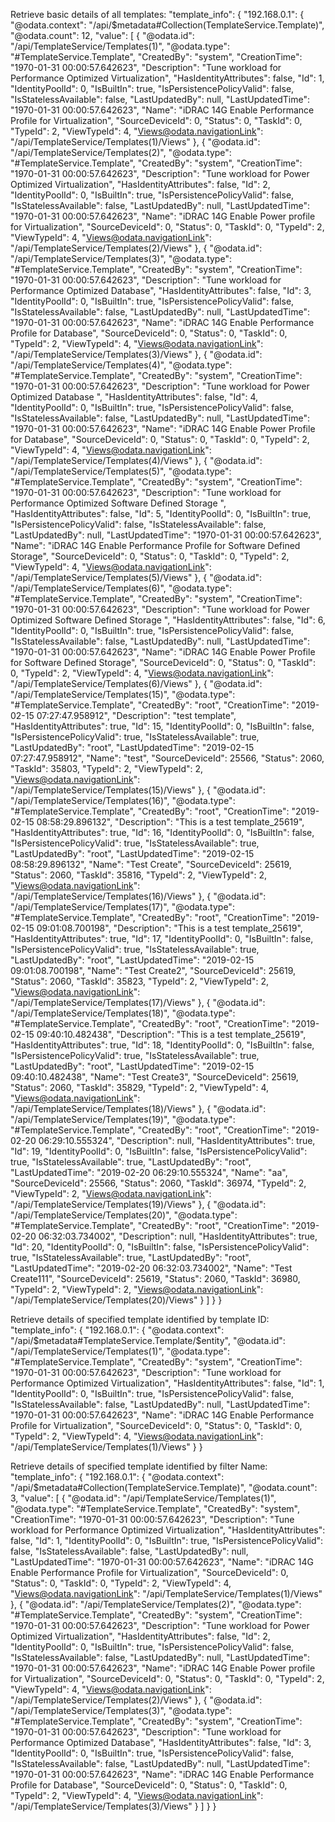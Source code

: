 ﻿Retrieve basic details of all templates:
"template_info": {
        "192.168.0.1": {
            "@odata.context": "/api/$metadata#Collection(TemplateService.Template)",
            "@odata.count": 12,
            "value": [
                {
                    "@odata.id": "/api/TemplateService/Templates(1)",
                    "@odata.type": "#TemplateService.Template",
                    "CreatedBy": "system",
                    "CreationTime": "1970-01-31 00:00:57.642623",
                    "Description": "Tune workload for Performance Optimized Virtualization",
                    "HasIdentityAttributes": false,
                    "Id": 1,
                    "IdentityPoolId": 0,
                    "IsBuiltIn": true,
                    "IsPersistencePolicyValid": false,
                    "IsStatelessAvailable": false,
                    "LastUpdatedBy": null,
                    "LastUpdatedTime": "1970-01-31 00:00:57.642623",
                    "Name": "iDRAC 14G Enable Performance Profile for Virtualization",
                    "SourceDeviceId": 0,
                    "Status": 0,
                    "TaskId": 0,
                    "TypeId": 2,
                    "ViewTypeId": 4,
                    "Views@odata.navigationLink": "/api/TemplateService/Templates(1)/Views"
                },
                {
                    "@odata.id": "/api/TemplateService/Templates(2)",
                    "@odata.type": "#TemplateService.Template",
                    "CreatedBy": "system",
                    "CreationTime": "1970-01-31 00:00:57.642623",
                    "Description": "Tune workload for Power Optimized Virtualization",
                    "HasIdentityAttributes": false,
                    "Id": 2,
                    "IdentityPoolId": 0,
                    "IsBuiltIn": true,
                    "IsPersistencePolicyValid": false,
                    "IsStatelessAvailable": false,
                    "LastUpdatedBy": null,
                    "LastUpdatedTime": "1970-01-31 00:00:57.642623",
                    "Name": "iDRAC 14G Enable Power profile for Virtualization",
                    "SourceDeviceId": 0,
                    "Status": 0,
                    "TaskId": 0,
                    "TypeId": 2,
                    "ViewTypeId": 4,
                    "Views@odata.navigationLink": "/api/TemplateService/Templates(2)/Views"
                },
                {
                    "@odata.id": "/api/TemplateService/Templates(3)",
                    "@odata.type": "#TemplateService.Template",
                    "CreatedBy": "system",
                    "CreationTime": "1970-01-31 00:00:57.642623",
                    "Description": "Tune workload for Performance Optimized Database",
                    "HasIdentityAttributes": false,
                    "Id": 3,
                    "IdentityPoolId": 0,
                    "IsBuiltIn": true,
                    "IsPersistencePolicyValid": false,
                    "IsStatelessAvailable": false,
                    "LastUpdatedBy": null,
                    "LastUpdatedTime": "1970-01-31 00:00:57.642623",
                    "Name": "iDRAC 14G Enable Performance Profile for Database",
                    "SourceDeviceId": 0,
                    "Status": 0,
                    "TaskId": 0,
                    "TypeId": 2,
                    "ViewTypeId": 4,
                    "Views@odata.navigationLink": "/api/TemplateService/Templates(3)/Views"
                },
                {
                    "@odata.id": "/api/TemplateService/Templates(4)",
                    "@odata.type": "#TemplateService.Template",
                    "CreatedBy": "system",
                    "CreationTime": "1970-01-31 00:00:57.642623",
                    "Description": "Tune workload for Power Optimized Database ",
                    "HasIdentityAttributes": false,
                    "Id": 4,
                    "IdentityPoolId": 0,
                    "IsBuiltIn": true,
                    "IsPersistencePolicyValid": false,
                    "IsStatelessAvailable": false,
                    "LastUpdatedBy": null,
                    "LastUpdatedTime": "1970-01-31 00:00:57.642623",
                    "Name": "iDRAC 14G Enable Power Profile for Database",
                    "SourceDeviceId": 0,
                    "Status": 0,
                    "TaskId": 0,
                    "TypeId": 2,
                    "ViewTypeId": 4,
                    "Views@odata.navigationLink": "/api/TemplateService/Templates(4)/Views"
                },
                {
                    "@odata.id": "/api/TemplateService/Templates(5)",
                    "@odata.type": "#TemplateService.Template",
                    "CreatedBy": "system",
                    "CreationTime": "1970-01-31 00:00:57.642623",
                    "Description": "Tune workload for Performance Optimized Software Defined Storage ",
                    "HasIdentityAttributes": false,
                    "Id": 5,
                    "IdentityPoolId": 0,
                    "IsBuiltIn": true,
                    "IsPersistencePolicyValid": false,
                    "IsStatelessAvailable": false,
                    "LastUpdatedBy": null,
                    "LastUpdatedTime": "1970-01-31 00:00:57.642623",
                    "Name": "iDRAC 14G Enable Performance Profile for Software Defined Storage",
                    "SourceDeviceId": 0,
                    "Status": 0,
                    "TaskId": 0,
                    "TypeId": 2,
                    "ViewTypeId": 4,
                    "Views@odata.navigationLink": "/api/TemplateService/Templates(5)/Views"
                },
                {
                    "@odata.id": "/api/TemplateService/Templates(6)",
                    "@odata.type": "#TemplateService.Template",
                    "CreatedBy": "system",
                    "CreationTime": "1970-01-31 00:00:57.642623",
                    "Description": "Tune workload for Power Optimized Software Defined Storage ",
                    "HasIdentityAttributes": false,
                    "Id": 6,
                    "IdentityPoolId": 0,
                    "IsBuiltIn": true,
                    "IsPersistencePolicyValid": false,
                    "IsStatelessAvailable": false,
                    "LastUpdatedBy": null,
                    "LastUpdatedTime": "1970-01-31 00:00:57.642623",
                    "Name": "iDRAC 14G Enable Power Profile for Software Defined Storage",
                    "SourceDeviceId": 0,
                    "Status": 0,
                    "TaskId": 0,
                    "TypeId": 2,
                    "ViewTypeId": 4,
                    "Views@odata.navigationLink": "/api/TemplateService/Templates(6)/Views"
                },
                {
                    "@odata.id": "/api/TemplateService/Templates(15)",
                    "@odata.type": "#TemplateService.Template",
                    "CreatedBy": "root",
                    "CreationTime": "2019-02-15 07:27:47.958912",
                    "Description": "test template",
                    "HasIdentityAttributes": true,
                    "Id": 15,
                    "IdentityPoolId": 0,
                    "IsBuiltIn": false,
                    "IsPersistencePolicyValid": true,
                    "IsStatelessAvailable": true,
                    "LastUpdatedBy": "root",
                    "LastUpdatedTime": "2019-02-15 07:27:47.958912",
                    "Name": "test",
                    "SourceDeviceId": 25566,
                    "Status": 2060,
                    "TaskId": 35803,
                    "TypeId": 2,
                    "ViewTypeId": 2,
                    "Views@odata.navigationLink": "/api/TemplateService/Templates(15)/Views"
                },
                {
                    "@odata.id": "/api/TemplateService/Templates(16)",
                    "@odata.type": "#TemplateService.Template",
                    "CreatedBy": "root",
                    "CreationTime": "2019-02-15 08:58:29.896132",
                    "Description": "This is a test template_25619",
                    "HasIdentityAttributes": true,
                    "Id": 16,
                    "IdentityPoolId": 0,
                    "IsBuiltIn": false,
                    "IsPersistencePolicyValid": true,
                    "IsStatelessAvailable": true,
                    "LastUpdatedBy": "root",
                    "LastUpdatedTime": "2019-02-15 08:58:29.896132",
                    "Name": "Test Create",
                    "SourceDeviceId": 25619,
                    "Status": 2060,
                    "TaskId": 35816,
                    "TypeId": 2,
                    "ViewTypeId": 2,
                    "Views@odata.navigationLink": "/api/TemplateService/Templates(16)/Views"
                },
                {
                    "@odata.id": "/api/TemplateService/Templates(17)",
                    "@odata.type": "#TemplateService.Template",
                    "CreatedBy": "root",
                    "CreationTime": "2019-02-15 09:01:08.700198",
                    "Description": "This is a test template_25619",
                    "HasIdentityAttributes": true,
                    "Id": 17,
                    "IdentityPoolId": 0,
                    "IsBuiltIn": false,
                    "IsPersistencePolicyValid": true,
                    "IsStatelessAvailable": true,
                    "LastUpdatedBy": "root",
                    "LastUpdatedTime": "2019-02-15 09:01:08.700198",
                    "Name": "Test Create2",
                    "SourceDeviceId": 25619,
                    "Status": 2060,
                    "TaskId": 35823,
                    "TypeId": 2,
                    "ViewTypeId": 2,
                    "Views@odata.navigationLink": "/api/TemplateService/Templates(17)/Views"
                },
                {
                    "@odata.id": "/api/TemplateService/Templates(18)",
                    "@odata.type": "#TemplateService.Template",
                    "CreatedBy": "root",
                    "CreationTime": "2019-02-15 09:40:10.482438",
                    "Description": "This is a test template_25619",
                    "HasIdentityAttributes": true,
                    "Id": 18,
                    "IdentityPoolId": 0,
                    "IsBuiltIn": false,
                    "IsPersistencePolicyValid": true,
                    "IsStatelessAvailable": true,
                    "LastUpdatedBy": "root",
                    "LastUpdatedTime": "2019-02-15 09:40:10.482438",
                    "Name": "Test Create3",
                    "SourceDeviceId": 25619,
                    "Status": 2060,
                    "TaskId": 35829,
                    "TypeId": 2,
                    "ViewTypeId": 4,
                    "Views@odata.navigationLink": "/api/TemplateService/Templates(18)/Views"
                },
                {
                    "@odata.id": "/api/TemplateService/Templates(19)",
                    "@odata.type": "#TemplateService.Template",
                    "CreatedBy": "root",
                    "CreationTime": "2019-02-20 06:29:10.555324",
                    "Description": null,
                    "HasIdentityAttributes": true,
                    "Id": 19,
                    "IdentityPoolId": 0,
                    "IsBuiltIn": false,
                    "IsPersistencePolicyValid": true,
                    "IsStatelessAvailable": true,
                    "LastUpdatedBy": "root",
                    "LastUpdatedTime": "2019-02-20 06:29:10.555324",
                    "Name": "aa",
                    "SourceDeviceId": 25566,
                    "Status": 2060,
                    "TaskId": 36974,
                    "TypeId": 2,
                    "ViewTypeId": 2,
                    "Views@odata.navigationLink": "/api/TemplateService/Templates(19)/Views"
                },
                {
                    "@odata.id": "/api/TemplateService/Templates(20)",
                    "@odata.type": "#TemplateService.Template",
                    "CreatedBy": "root",
                    "CreationTime": "2019-02-20 06:32:03.734002",
                    "Description": null,
                    "HasIdentityAttributes": true,
                    "Id": 20,
                    "IdentityPoolId": 0,
                    "IsBuiltIn": false,
                    "IsPersistencePolicyValid": true,
                    "IsStatelessAvailable": true,
                    "LastUpdatedBy": "root",
                    "LastUpdatedTime": "2019-02-20 06:32:03.734002",
                    "Name": "Test Create111",
                    "SourceDeviceId": 25619,
                    "Status": 2060,
                    "TaskId": 36980,
                    "TypeId": 2,
                    "ViewTypeId": 2,
                    "Views@odata.navigationLink": "/api/TemplateService/Templates(20)/Views"
                }
            ]
        }
    }


Retrieve details of specified template identified by template ID:
"template_info":  {
        "192.168.0.1": {
            "@odata.context": "/api/$metadata#TemplateService.Template/$entity",
            "@odata.id": "/api/TemplateService/Templates(1)",
            "@odata.type": "#TemplateService.Template",
            "CreatedBy": "system",
            "CreationTime": "1970-01-31 00:00:57.642623",
            "Description": "Tune workload for Performance Optimized Virtualization",
            "HasIdentityAttributes": false,
            "Id": 1,
            "IdentityPoolId": 0,
            "IsBuiltIn": true,
            "IsPersistencePolicyValid": false,
            "IsStatelessAvailable": false,
            "LastUpdatedBy": null,
            "LastUpdatedTime": "1970-01-31 00:00:57.642623",
            "Name": "iDRAC 14G Enable Performance Profile for Virtualization",
            "SourceDeviceId": 0,
            "Status": 0,
            "TaskId": 0,
            "TypeId": 2,
            "ViewTypeId": 4,
            "Views@odata.navigationLink": "/api/TemplateService/Templates(1)/Views"
        }
    }


Retrieve details of specified template identified by filter Name:
"template_info": {
        "192.168.0.1": {
            "@odata.context": "/api/$metadata#Collection(TemplateService.Template)",
            "@odata.count": 3,
            "value": [
                {
                    "@odata.id": "/api/TemplateService/Templates(1)",
                    "@odata.type": "#TemplateService.Template",
                    "CreatedBy": "system",
                    "CreationTime": "1970-01-31 00:00:57.642623",
                    "Description": "Tune workload for Performance Optimized Virtualization",
                    "HasIdentityAttributes": false,
                    "Id": 1,
                    "IdentityPoolId": 0,
                    "IsBuiltIn": true,
                    "IsPersistencePolicyValid": false,
                    "IsStatelessAvailable": false,
                    "LastUpdatedBy": null,
                    "LastUpdatedTime": "1970-01-31 00:00:57.642623",
                    "Name": "iDRAC 14G Enable Performance Profile for Virtualization",
                    "SourceDeviceId": 0,
                    "Status": 0,
                    "TaskId": 0,
                    "TypeId": 2,
                    "ViewTypeId": 4,
                    "Views@odata.navigationLink": "/api/TemplateService/Templates(1)/Views"
                },
                {
                    "@odata.id": "/api/TemplateService/Templates(2)",
                    "@odata.type": "#TemplateService.Template",
                    "CreatedBy": "system",
                    "CreationTime": "1970-01-31 00:00:57.642623",
                    "Description": "Tune workload for Power Optimized Virtualization",
                    "HasIdentityAttributes": false,
                    "Id": 2,
                    "IdentityPoolId": 0,
                    "IsBuiltIn": true,
                    "IsPersistencePolicyValid": false,
                    "IsStatelessAvailable": false,
                    "LastUpdatedBy": null,
                    "LastUpdatedTime": "1970-01-31 00:00:57.642623",
                    "Name": "iDRAC 14G Enable Power profile for Virtualization",
                    "SourceDeviceId": 0,
                    "Status": 0,
                    "TaskId": 0,
                    "TypeId": 2,
                    "ViewTypeId": 4,
                    "Views@odata.navigationLink": "/api/TemplateService/Templates(2)/Views"
                },
                {
                    "@odata.id": "/api/TemplateService/Templates(3)",
                    "@odata.type": "#TemplateService.Template",
                    "CreatedBy": "system",
                    "CreationTime": "1970-01-31 00:00:57.642623",
                    "Description": "Tune workload for Performance Optimized Database",
                    "HasIdentityAttributes": false,
                    "Id": 3,
                    "IdentityPoolId": 0,
                    "IsBuiltIn": true,
                    "IsPersistencePolicyValid": false,
                    "IsStatelessAvailable": false,
                    "LastUpdatedBy": null,
                    "LastUpdatedTime": "1970-01-31 00:00:57.642623",
                    "Name": "iDRAC 14G Enable Performance Profile for Database",
                    "SourceDeviceId": 0,
                    "Status": 0,
                    "TaskId": 0,
                    "TypeId": 2,
                    "ViewTypeId": 4,
                    "Views@odata.navigationLink": "/api/TemplateService/Templates(3)/Views"
                }
            ]
        }
    }